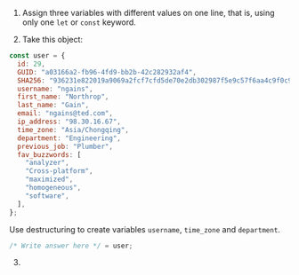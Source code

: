 1. Assign three variables with different values on one line, that is, using only one `let` or `const` keyword.

2. Take this object:

```js
const user = {
  id: 29,
  GUID: "a03166a2-fb96-4fd9-bb2b-42c282932af4",
  SHA256: "936231e822019a9069a2fcf7cfd5de70e2db302987f5e9c57f6aa4c9f0c9aaff",
  username: "ngains",
  first_name: "Northrop",
  last_name: "Gain",
  email: "ngains@ted.com",
  ip_address: "98.30.16.67",
  time_zone: "Asia/Chongqing",
  department: "Engineering",
  previous_job: "Plumber",
  fav_buzzwords: [
    "analyzer",
    "Cross-platform",
    "maximized",
    "homogeneous",
    "software",
  ],
};
```

Use destructuring to create variables `username`, `time_zone` and `department`. 

```js
/* Write answer here */ = user;
```

3. 